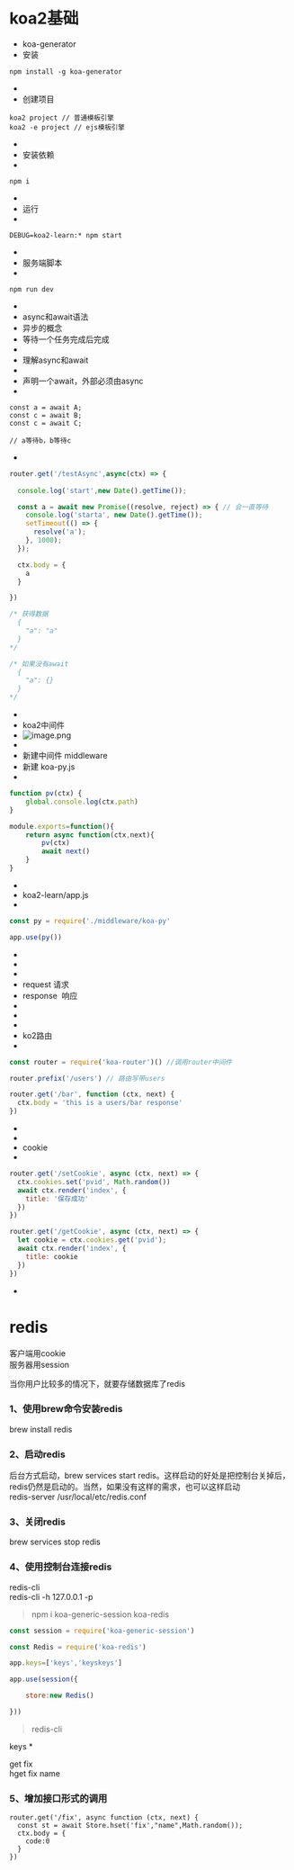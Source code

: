 # koa2基础

* koa-generator
* 安装
```
npm install -g koa-generator
```
* <br />
* 创建项目
```
koa2 project // 普通模板引擎
koa2 -e project // ejs模板引擎
```
* <br />
* 安装依赖
* <br />
```
npm i 
```
* <br />
* 运行
* <br />
```
DEBUG=koa2-learn:* npm start
```
* <br />
* 服务端脚本
* <br />
```
npm run dev
```
* <br />
* async和await语法
* 异步的概念
* 等待一个任务完成后完成
* <br />
* 理解async和await
* <br />
* 声明一个await，外部必须由async
* <br />
```
const a = await A;
const c = await B;
const c = await C;

// a等待b，b等待c
```
* <br />
```javascript
router.get('/testAsync',async(ctx) => {
  
  console.log('start',new Date().getTime());

  const a = await new Promise((resolve, reject) => { // 会一直等待
    console.log('starta', new Date().getTime());
    setTimeout(() => {
      resolve('a');
    }, 1000);
  });

  ctx.body = {
    a
  }

})

/* 获得数据
  {
    "a": "a"
  }
*/

/* 如果没有await
  {
    "a": {}
  }
*/
```
* <br />
* koa2中间件
* ![image.png](https://cdn.nlark.com/yuque/0/2019/png/271124/1554955092065-1a3dda27-108a-4c3f-b1d6-864caf8fdf89.png#align=left&display=inline&height=198&name=image.png&originHeight=396&originWidth=732&size=128902&status=done&width=366)<br />
* <br />
* 新建中间件 middleware
* 新建 koa-py.js
* <br />
```javascript
function pv(ctx) {
    global.console.log(ctx.path)
}

module.exports=function(){
    return async function(ctx,next){
        pv(ctx)
        await next()
    }
}
```
* <br />
* koa2-learn/app.js
* <br />
```javascript
const py = require('./middleware/koa-py'

app.use(py())
```
* <br />
* <br />
* <br />
* request 请求
* response  响应
* <br />
* <br />
* <br />
* ko2路由
* <br />
```javascript
const router = require('koa-router')() //调用router中间件

router.prefix('/users') // 路由写带users

router.get('/bar', function (ctx, next) {
  ctx.body = 'this is a users/bar response'
})

```
* <br />
* <br />
* cookie
* <br />
```javascript
router.get('/setCookie', async (ctx, next) => {
  ctx.cookies.set('pvid', Math.random())
  await ctx.render('index', {
    title: '保存成功'
  })
})

router.get('/getCookie', async (ctx, next) => {
  let cookie = ctx.cookies.get('pvid');
  await ctx.render('index', {
    title: cookie
  })
})
```
* <br />

# redis

客户端用cookie<br />服务器用session

当你用户比较多的情况下，就要存储数据库了redis

<a name="c48e4911"></a>
### 1、使用brew命令安装redis
brew install redis
<a name="b32087cc"></a>
### 2、启动redis
后台方式启动，brew services start redis。这样启动的好处是把控制台关掉后，redis仍然是启动的。当然，如果没有这样的需求，也可以这样启动<br />redis-server /usr/local/etc/redis.conf
<a name="8ccee0f1"></a>
### 3、关闭redis
brew services stop redis
<a name="a33d1a17"></a>
### 4、使用控制台连接redis
redis-cli<br />redis-cli -h 127.0.0.1 -p  


> npm i koa-generic-session koa-redis


```javascript
const session = require('koa-generic-session')

const Redis = require('koa-redis')

app.keys=['keys','keyskeys']

app.use(session({

	store:new Redis()

}))
```


> redis-cli

keys *

get fix<br />hget fix name

<a name="a82d4b29"></a>
### 5、增加接口形式的调用

```
router.get('/fix', async function (ctx, next) {
  const st = await Store.hset('fix',"name",Math.random());
  ctx.body = {
    code:0
  }
})
```



